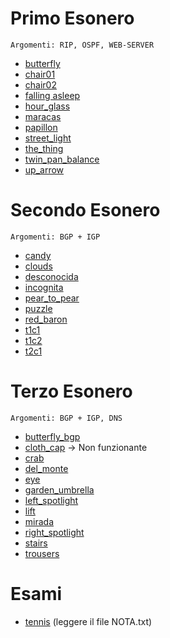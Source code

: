 # Primo Esonero
```Argomenti: RIP, OSPF, WEB-SERVER```
- [butterfly](./butterfly/)
- [chair01](./chair01/)
- [chair02](./chair02/)
- [falling asleep](./falling_asleep/)
- [hour_glass](./hour_glass/)
- [maracas](./maracas/)
- [papillon](./papillon/)
- [street_light](./street_light/)
- [the_thing](./the_thing/)
- [twin_pan_balance](./twin_pan_balance/)
- [up_arrow](./up_arrow/)
# Secondo Esonero
```Argomenti: BGP + IGP```
- [candy](./candy/)
- [clouds](./clouds/)
- [desconocida](./desconocida/)
- [incognita](./incognita/)
- [pear_to_pear](./pear_to_pear/)
- [puzzle](./puzzle/)
- [red_baron](./red_baron/)
- [t1c1](./t1c1/)
- [t1c2](./t1c2/)
- [t2c1](./t2c1/)
# Terzo Esonero
```Argomenti: BGP + IGP, DNS```
- [butterfly_bgp](./butterfly_bgp/)
- [cloth_cap](./cloth_cap/) -> Non funzionante
- [crab](./crab/)
- [del_monte](./del_monte/)
- [eye](./eye)
- [garden_umbrella](./garden_umbrella/)
- [left_spotlight](./left_spotlight/)
- [lift](./lift/)
- [mirada](./mirada/)
- [right_spotlight](./right_spotlight/)
- [stairs](./stairs/)
- [trousers](./trousers/)
# Esami
- [tennis](./tennis/) (leggere il file NOTA.txt)